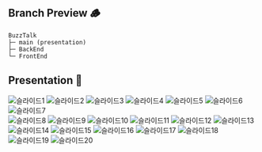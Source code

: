 ## Branch Preview 🪵
```
BuzzTalk 
├─ main (presentation)
├─ BackEnd  
└─ FrontEnd  
```

## Presentation 🙌
![슬라이드1](https://github.com/user-attachments/assets/2d47247f-7f4b-4fda-860d-c5a11877a490) 
![슬라이드2](https://github.com/user-attachments/assets/886927e0-3040-4196-ae7b-f93957aa518d) 
![슬라이드3](https://github.com/user-attachments/assets/b30ac32e-709b-4735-a000-cebd04428bf6) 
![슬라이드4](https://github.com/user-attachments/assets/880b70ea-2657-49ca-a67d-011d8926cad1)
![슬라이드5](https://github.com/user-attachments/assets/d35ae38c-b9aa-4263-9c64-12ceb0cffad3)
![슬라이드6](https://github.com/user-attachments/assets/2c12aee5-e67f-4ac3-bf0e-4523f177e6e8)
![슬라이드7](https://github.com/user-attachments/assets/9bbd3c71-5a03-4dfb-9568-4eb922b6d504)  
![슬라이드8](https://github.com/user-attachments/assets/23683f36-b078-4f49-a62f-863d350973ba)
![슬라이드9](https://github.com/user-attachments/assets/c757062b-d0bb-4abc-b573-e1f0a7a04f61)
![슬라이드10](https://github.com/user-attachments/assets/af13959b-b1e7-4eaf-bdd2-8425f891ec18)
![슬라이드11](https://github.com/user-attachments/assets/64b26514-8f17-428b-b060-7825bdd7035c)
![슬라이드12](https://github.com/user-attachments/assets/1e13301c-3a16-4d42-a231-cd4ea5ead7f8)
![슬라이드13](https://github.com/user-attachments/assets/96d467aa-2e7d-4b71-982b-1aa674fcfaf8)
![슬라이드14](https://github.com/user-attachments/assets/d26bb43f-e476-4392-80bf-1336d3ea970d)
![슬라이드15](https://github.com/user-attachments/assets/1dfbb7ad-6517-4c82-a4f0-b3a0010f480c)
![슬라이드16](https://github.com/user-attachments/assets/1c83da8a-734c-4fac-bdc9-d76828eb7522)
![슬라이드17](https://github.com/user-attachments/assets/c61ca06e-55c3-4280-a1cd-5abf4dcf573b)
![슬라이드18](https://github.com/user-attachments/assets/627a8109-39a0-4af0-bbd1-ee47ae03df9a)
![슬라이드19](https://github.com/user-attachments/assets/c042c267-928f-4334-82a3-958648e8b408)
![슬라이드20](https://github.com/user-attachments/assets/089b125e-e360-4488-b1ad-22efaabf4226)

